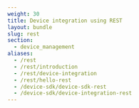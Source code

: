 ```yaml
---
weight: 30
title: Device integration using REST
layout: bundle
slug: rest
section: 
  - device_management
aliases:
  - /rest
  - /rest/introduction
  - /rest/device-integration
  - /rest/hello-rest
  - /device-sdk/device-sdk-rest
  - /device-sdk/device-integration-rest
---
```

